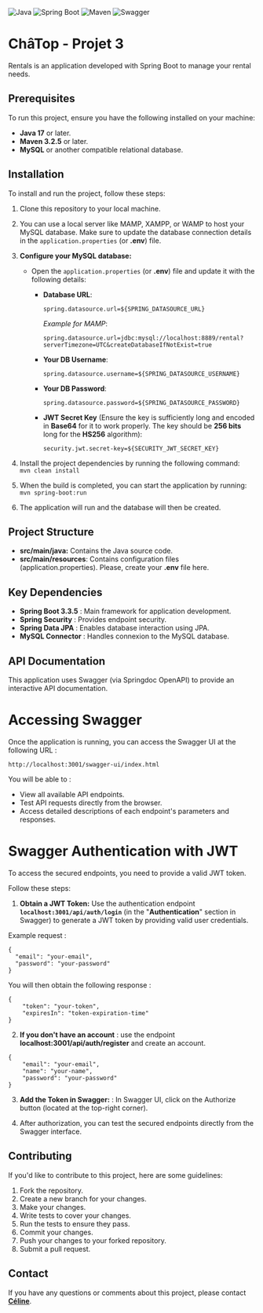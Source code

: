 ![Java](https://img.shields.io/badge/java-17-blue)
![Spring Boot](https://img.shields.io/badge/spring--boot-3.3.5-brightgreen)
![Maven](https://img.shields.io/badge/maven-3.2.5-orange)
![Swagger](https://img.shields.io/badge/swagger--springdoc-2.6.0-blue)



# ChâTop - Projet 3
Rentals is an application developed with Spring Boot to manage your rental needs.



## Prerequisites
To run this project, ensure you have the following installed on your machine:

- **Java 17** or later.
- **Maven 3.2.5** or later.
- **MySQL** or another compatible relational database.


## **Installation**


To install and run the project, follow these steps:

1. Clone this repository to your local machine.
2. You can use a local server like MAMP, XAMPP, or WAMP to host your MySQL database. Make sure to update the database connection details in the `application.properties` (or **.env**) file.

3. **Configure your MySQL database:**
    - Open the `application.properties` (or **.env**) file and update it with the following details:

        - **Database URL**:
          ```properties
          spring.datasource.url=${SPRING_DATASOURCE_URL}
          ```  
          *Example for MAMP*:
          ```properties
          spring.datasource.url=jdbc:mysql://localhost:8889/rental?serverTimezone=UTC&createDatabaseIfNotExist=true
          ```

        - **Your DB Username**:
          ```properties
          spring.datasource.username=${SPRING_DATASOURCE_USERNAME}
          ```

        - **Your DB Password**:
          ```properties
          spring.datasource.password=${SPRING_DATASOURCE_PASSWORD}
          ```

        - **JWT Secret Key** (Ensure the key is sufficiently long and encoded in **Base64** for it to work properly. The key should be **256 bits** long for the **HS256** algorithm):
          ```properties
          security.jwt.secret-key=${SECURITY_JWT_SECRET_KEY}
          ```
4. Install the project dependencies by running the following command:
`   mvn clean install`
5. When the build is completed, you can start the application by running:
  ` mvn spring-boot:run`
6. The application will run and the database will then be created.


## **Project Structure**

- **src/main/java:** Contains the Java source code.
- **src/main/resources**: Contains configuration files (application.properties). Please, create your **.env** file here.

## Key Dependencies

- **Spring Boot 3.3.5** : Main framework for application development.
- **Spring Security** : Provides endpoint security.
- **Spring Data JPA** : Enables database interaction using JPA.
- **MySQL Connector** : Handles connexion to the MySQL database.


## API Documentation

This application uses Swagger (via Springdoc OpenAPI) to provide an interactive API documentation.

# Accessing Swagger

Once the application is running, you can access the Swagger UI at the following URL :

```
http://localhost:3001/swagger-ui/index.html
```

You will be able to :
- View all available API endpoints.
- Test API requests directly from the browser.
- Access detailed descriptions of each endpoint's parameters and responses.

# Swagger Authentication with JWT
To access the secured endpoints, you need to provide a valid JWT token. 

Follow these steps:

1. **Obtain a JWT Token:** Use the authentication endpoint **`localhost:3001/api/auth/login`** (in the "**Authentication**" section in Swagger) to generate a JWT token by providing valid user credentials.

Example request :
```
{
  "email": "your-email",
  "password": "your-password"
}   

```

You will then obtain the following response : 
```
{
    "token": "your-token",
    "expiresIn": "token-expiration-time"
}
```
2. **If you don't have an account** : use the endpoint **localhost:3001/api/auth/register** and create an account.

```
{
    "email": "your-email",
    "name": "your-name",
    "password": "your-password"
}   

```

3. **Add the Token in Swagger:** : In Swagger UI, click on the Authorize button (located at the top-right corner).

4. After authorization, you can test the secured endpoints directly from the Swagger interface.

## **Contributing**

If you'd like to contribute to this project, here are some guidelines:

1. Fork the repository.
2. Create a new branch for your changes.
3. Make your changes.
4. Write tests to cover your changes.
5. Run the tests to ensure they pass.
6. Commit your changes.
7. Push your changes to your forked repository.
8. Submit a pull request.


## **Contact**

If you have any questions or comments about this project, please contact **[Céline](celine.intha@gmail.com)**.
